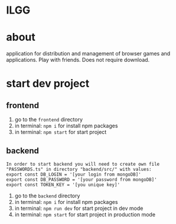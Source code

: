 # ILGG

# about

application for distribution and management of browser games and applications. Play with friends. Does not require download.

# start dev project

## frontend

1. go to the `frontend` directory
2. in terminal: `npm i` for install npm packages
3. in terminal: `npm start` for start project

## backend

```
In order to start backend you will need to create own file "PASSWORDS.ts" in directory "backend/src/" with values:
export const DB_LOGIN = '[your login from mongoDB]'
export const DB_PASSWORD = '[your password from mongoDB]'
export const TOKEN_KEY = '[you unique key]'
```

1. go to the `backend` directory
2. in terminal: `npm i` for install npm packages
3. in terminal: `npm run dev` for start project in dev mode
4. in terminal: `npm start` for start project in production mode

